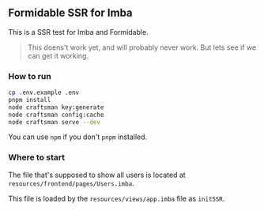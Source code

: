 ## Formidable SSR for Imba

This is a SSR test for Imba and Formidable.

> This doens't work yet, and will probably never work. But lets see if we can get it working.

### How to run

```bash
cp .env.example .env
pnpm install
node craftsman key:generate
node craftsman config:cache
node craftsman serve --dev
```

You can use `npm` if you don't `pnpm` installed.

### Where to start

The file that's supposed to show all users is located at `resources/frontend/pages/Users.imba`.

This file is loaded by the `resources/views/app.imba` file as `initSSR`.
